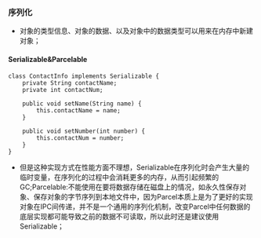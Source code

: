 ### 序列化
+ 对象的类型信息、对象的数据、以及对象中的数据类型可以用来在内存中新建对象；
#### Serializable&Parcelable

```
class ContactInfo implements Serializable {
    private String contactName;
    private int contactNum;

    public void setName(String name) {
        this.contactName = name;
    }

    public void setNumber(int number) {
        this.contactNum = number;
    }
}
```
+ 但是这种实现方式在性能方面不理想，Serializable在序列化时会产生大量的临时变量，在序列化的过程中会消耗更多的内存，从而引起频繁的GC;Parcelable:不能使用在要将数据存储在磁盘上的情况，如永久性保存对象、保存对象的字节序列到本地文件中，因为Parcel本质上是为了更好的实现对象在IPC间传递，并不是一个通用的序列化机制，改变Parcel中任何数据的底层实现都可能导致之前的数据不可读取，所以此时还是建议使用Serializable；
